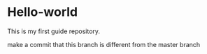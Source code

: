 # Hello-world
This is my first guide repository.

make a commit that this branch is different from the master branch
